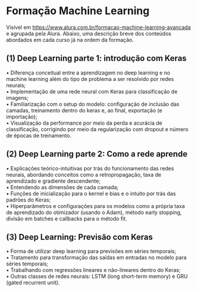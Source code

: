 # Formação Machine Learning

Visível em https://www.alura.com.br/formacao-machine-learning-avancada e agrupada pela Alura. Abaixo, uma descrição breve dos conteúdos abordados em cada curso já na ordem da formação.

## (1) Deep Learning parte 1: introdução com Keras

• Diferença conceitual entre a aprendizagem no deep learning e no machine learning além do tipo de problema a ser resolvido por redes neurais;<br/>
• Implementação de uma rede neural com Keras para classificação de imagens;<br/>
• Familiarização com o setup do modelo: configuração de inclusão das camadas, treinamento dentro do keras e, ao final, exportação (e importação);<br/>
• Visualização da performance por meio da perda e acurácia de classificação, corrigindo por meio da regularização com dropout e número de épocas de treinamento.

## (2) Deep Learning parte 2: Como a rede aprende

• Explicações teórico-intuitivas por trás do funcionamento das redes neurais, abordando conceitos como a retropropagação, taxa de aprendizado e gradiente descendente;<br/>
• Entendendo as dimensões de cada camada;<br/>
• Funções de inicialização para o kernel e bias e o intuito por trás das padrões do Keras;<br/>
• Hiperparâmetros e configurações para os modelos como a própria taxa de aprendizado do otimizador (usando o Adam), método early stopping, divisão em batches e callbacks para o método fit.

## (3) Deep Learning: Previsão com Keras

• Forma de utilizar deep learning para previsões em séries temporais;<br/>
• Tratamento para transformação das saídas em entradas no modelo para séries temporais;<br/>
• Trabalhando com regressões lineares e não-lineares dentro do Keras;<br/>
• Outras classes de redes neurais: LSTM (long short-term memory) e GRU (gated recurrent unit).
